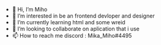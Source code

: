 - 👋 Hi, I’m Miho
- 👀 I’m interested in be an frontend devloper and designer
- 🌱 I’m currently learning html and some wreid
- 💞️ I’m looking to collaborate on aplication that i use
- 📫 How to reach me discord : Mika_Miho#4495

<!---
Miho3Mika/Miho3Mika is a ✨ special ✨ repository because its `README.md` (this file) appears on your GitHub profile.
You can click the Preview link to take a look at your changes.
--->
